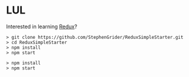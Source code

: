 # LUL

Interested in learning [Redux](https://www.udemy.com/react-redux/)?

```
> git clone https://github.com/StephenGrider/ReduxSimpleStarter.git
> cd ReduxSimpleStarter
> npm install
> npm start
```


```
> npm install
> npm start
```
